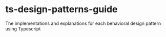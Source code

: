 # ts-design-patterns-guide
The implementations and explanations for each behavioral design pattern using Typescript
